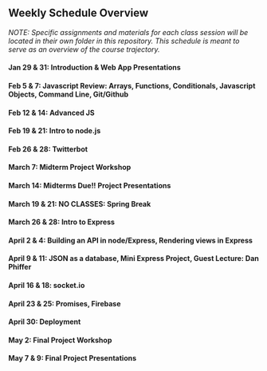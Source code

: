 ## Weekly Schedule Overview

*NOTE: Specific assignments and materials for each class session will be located in their own folder in this repository. This schedule is meant to serve as an overview of the course trajectory.*

#### Jan 29 & 31: Introduction & Web App Presentations

#### Feb 5 & 7: Javascript Review: Arrays, Functions, Conditionals, Javascript Objects, Command Line, Git/Github

#### Feb 12 & 14: Advanced JS

#### Feb 19 & 21: Intro to node.js

#### Feb 26 & 28: Twitterbot 

#### March 7: Midterm Project Workshop

#### March 14: Midterms Due!! Project Presentations

#### March 19 & 21: NO CLASSES: Spring Break

#### March 26 & 28: Intro to Express

#### April 2 & 4: Building an API in node/Express, Rendering views in Express

#### April 9 & 11: JSON as a database, Mini Express Project, Guest Lecture: Dan Phiffer

#### April 16 & 18: socket.io

#### April 23 & 25: Promises, Firebase

#### April 30: Deployment

#### May 2: Final Project Workshop

#### May 7 & 9: Final Project Presentations
